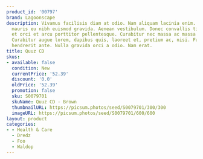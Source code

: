 ```yaml
---
product_id: '00797'
brand: Lagoonscape
description: Vivamus facilisis diam at odio. Nam aliquam lacinia enim. Integer in
  mauris eu nibh euismod gravida. Aenean vestibulum. Donec convallis tincidunt urna.Suspendisse
  et orci et arcu porttitor pellentesque. Curabitur nec massa ac massa gravida condimentum.
  Curabitur augue lorem, dapibus quis, laoreet et, pretium ac, nisi. Fusce porttitor
  hendrerit ante. Nulla gravida orci a odio. Nam erat.
title: Quuz CD
skus:
- available: false
  condition: New
  currentPrice: '52.39'
  discount: '0.0'
  oldPrice: '52.39'
  promotion: false
  sku: S0079701
  skuName: Quuz CD - Brown
  thumbnailURL: https://picsum.photos/seed/S0079701/300/300
  imageURL: https://picsum.photos/seed/S0079701/600/600
layout: product
categories:
- - Health & Care
  - Dredz
  - Foo
  - Waldop
---
```

